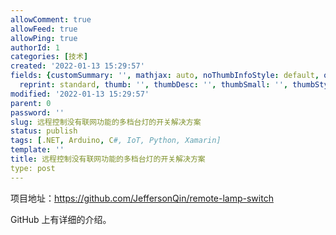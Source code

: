 ```yaml
---
allowComment: true
allowFeed: true
allowPing: true
authorId: 1
categories: [技术]
created: '2022-01-13 15:29:57'
fields: {customSummary: '', mathjax: auto, noThumbInfoStyle: default, outdatedNotice: 'no',
  reprint: standard, thumb: '', thumbDesc: '', thumbSmall: '', thumbStyle: default}
modified: '2022-01-13 15:29:57'
parent: 0
password: ''
slug: 远程控制没有联网功能的多档台灯的开关解决方案
status: publish
tags: [.NET, Arduino, C#, IoT, Python, Xamarin]
template: ''
title: 远程控制没有联网功能的多档台灯的开关解决方案
type: post
---
```

项目地址：https://github.com/JeffersonQin/remote-lamp-switch

GitHub 上有详细的介绍。
